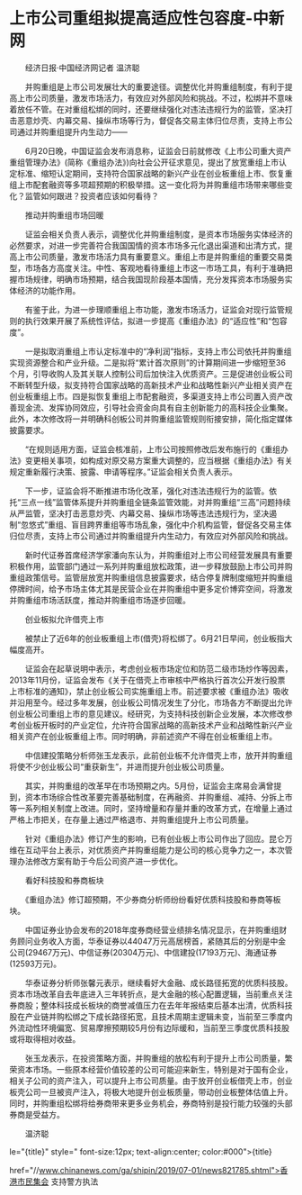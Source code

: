 # 上市公司重组拟提高适应性包容度-中新网

　　经济日报·中国经济网记者 温济聪

　　并购重组是上市公司发展壮大的重要途径。调整优化并购重组制度，有利于提高上市公司质量，激发市场活力，有效应对外部风险和挑战。不过，松绑并不意味着放任不管。在对重组松绑的同时，还要继续强化对违法违规行为的监管，坚决打击恶意炒壳、内幕交易、操纵市场等行为，督促各交易主体归位尽责，支持上市公司通过并购重组提升内生动力——

　　6月20日晚，中国证监会发布消息称，证监会日前就修改《上市公司重大资产重组管理办法》(简称《重组办法》)向社会公开征求意见，提出了放宽重组上市认定标准、缩短认定期间，支持符合国家战略的新兴产业在创业板重组上市、恢复重组上市配套融资等多项超预期的积极举措。这一变化将为并购重组市场带来哪些变化？监管如何跟进？投资者应该如何看待？

　　推动并购重组市场回暖

　　证监会相关负责人表示，调整优化并购重组制度，是资本市场服务实体经济的必然要求，对进一步完善符合我国国情的资本市场多元化退出渠道和出清方式，提高上市公司质量，激发市场活力具有重要意义。重组上市是并购重组的重要交易类型，市场各方高度关注。中性、客观地看待重组上市这一市场工具，有利于准确把握市场规律，明确市场预期，结合我国现阶段基本国情，充分发挥资本市场服务实体经济的功能作用。

　　有鉴于此，为进一步理顺重组上市功能，激发市场活力，证监会对现行监管规则的执行效果开展了系统性评估，拟进一步提高《重组办法》的“适应性”和“包容度”。

　　一是拟取消重组上市认定标准中的“净利润”指标，支持上市公司依托并购重组实现资源整合和产业升级。二是拟将“累计首次原则”的计算期间进一步缩短至36个月，引导收购人及其关联人控制公司后加快注入优质资产。三是促进创业板公司不断转型升级，拟支持符合国家战略的高新技术产业和战略性新兴产业相关资产在创业板重组上市。四是拟恢复重组上市配套融资，多渠道支持上市公司置入资产改善现金流、发挥协同效应，引导社会资金向具有自主创新能力的高科技企业集聚。此外，本次修改将一并明确科创板公司并购重组监管规则衔接安排，简化指定媒体披露要求。

　　“在规则适用方面，证监会核准前，上市公司按照修改后发布施行的《重组办法》变更相关事项，如构成对原交易方案重大调整的，应当根据《重组办法》有关规定重新履行决策、披露、申请等程序。”证监会相关负责人表示。

　　下一步，证监会将不断推进市场化改革，强化对违法违规行为的监管。依托“三点一线”监管体系提升并购重组全链条监管效能，对并购重组“三高”问题持续从严监管，坚决打击恶意炒壳、内幕交易、操纵市场等违法违规行为，坚决遏制“忽悠式”重组、盲目跨界重组等市场乱象，强化中介机构监管，督促各交易主体归位尽责，支持上市公司通过并购重组提升内生动力，有效应对外部风险和挑战。

　　新时代证券首席经济学家潘向东认为，并购重组对上市公司经营发展具有重要积极作用，监管部门通过一系列并购重组放松政策，进一步释放鼓励上市公司并购重组政策信号。监管层放宽并购重组信息披露要求，结合停复牌制度缩短并购重组停牌时间，给予市场主体尤其是民营企业在并购重组中更多定价博弈空间，将激发并购重组市场活跃度，推动并购重组市场逐步回暖。

　　创业板拟允许借壳上市

　　被禁止了近6年的创业板重组上市(借壳)将松绑了。6月21日早间，创业板指大幅度高开。

　　证监会在起草说明中表示，考虑创业板市场定位和防范二级市场炒作等因素，2013年11月份，证监会发布《关于在借壳上市审核中严格执行首次公开发行股票上市标准的通知》，禁止创业板公司实施重组上市。前述要求被《重组办法》吸收并沿用至今。经过多年发展，创业板公司情况发生了分化，市场各方不断提出允许创业板公司重组上市的意见建议。经研究，为支持科技创新企业发展，本次修改参考创业板开板时的产业定位，允许符合国家战略的高新技术产业和战略性新兴产业相关资产在创业板重组上市。同时明确，非前述资产不得在创业板重组上市。

　　中信建投策略分析师张玉龙表示，此前创业板不允许借壳上市，放开并购重组将使不少创业板公司“重获新生”，并进而提升创业板公司质量。

　　其实，并购重组的改革早在市场预期之内。5月份，证监会主席易会满曾提到，资本市场综合性改革要完善基础制度，在再融资、并购重组、减持、分拆上市等一系列相关制度上改进。同时，坚持增量和存量并重的改革方式，在增量上通过严格上市把关，在存量上通过严格退市、并购重组提升上市公司质量。

　　针对《重组办法》修订产生的影响，已有创业板上市公司作出了回应。昆仑万维在互动平台上表示，对优质资产并购重组能力是公司的核心竞争力之一，本次管理办法修改方案有助于今后公司资产进一步优化。

　　看好科技股和券商板块

　　《重组办法》修订超预期，不少券商分析师纷纷看好优质科技股和券商等板块。

　　中国证券业协会发布的2018年度券商经营业绩排名情况显示，在并购重组财务顾问业务收入方面，华泰证券以44047万元高居榜首，紧随其后的分别是中金公司(29467万元)、中信证券(20304万元)、中信建投(17193万元)、海通证券(12593万元)。

　　华泰证券分析师张馨元表示，继续看好大金融、成长路径拓宽的优质科技股。资本市场改革自去年底进入三年转折点，是大金融的核心配置逻辑，当前重点关注券商股；整体科技成长板块的商誉减值压力在去年年报结束后基本出清，优质科技股在产业链并购松绑之下成长路径拓宽，且技术周期主逻辑未变，当前至三季度内外流动性环境偏宽、贸易摩擦预期较5月份有边际缓和，当前至三季度优质科技股或将取得相对收益。

　　张玉龙表示，在投资策略方面，并购重组的放松有利于提升上市公司质量，繁荣资本市场。一些原本经营价值较差的公司可能迎来新生，特别是对于国有企业，相关子公司的资产注入，可以提升上市公司质量。由于放开创业板借壳上市，创业板壳公司一旦被资产注入，将极大地提升创业板质量，带动创业板整体估值上升。同时，并购重组松绑将给券商带来更多业务机会，券商特别是投行能力较强的头部券商是受益方。

　　温济聪

le="{title}" style=" font-size:12px; text-align:center; color:#000">{title}

href="//www.chinanews.com/ga/shipin/2019/07-01/news821785.shtml">香港市民集会 支持警方执法
